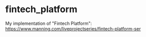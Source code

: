 # fintech_platform
My implementation of "Fintech Platform": https://www.manning.com/liveprojectseries/fintech-platform-ser
